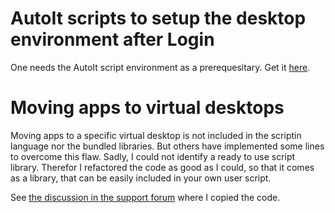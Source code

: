 # AutoIt scripts to setup the desktop environment after Login

One needs the AutoIt script environment as a prerequesitary.
Get it [here](https://www.autoitscript.com/site/autoit/downloads/).

# Moving apps to virtual desktops

Moving apps to a specific virtual desktop is not included in the 
scriptin language nor the bundled libraries. But others have implemented
some lines to overcome this flaw. Sadly, I could not identify a ready
to use script library. Therefor I refactored the code as good as I 
could, so that it comes as a library, that can be easily included in
your own user script.

See [the discussion in the support forum](https://www.autoitscript.com/forum/topic/206559-virtual-desktop-manager-under-windows-10/)
where I copied the code.
